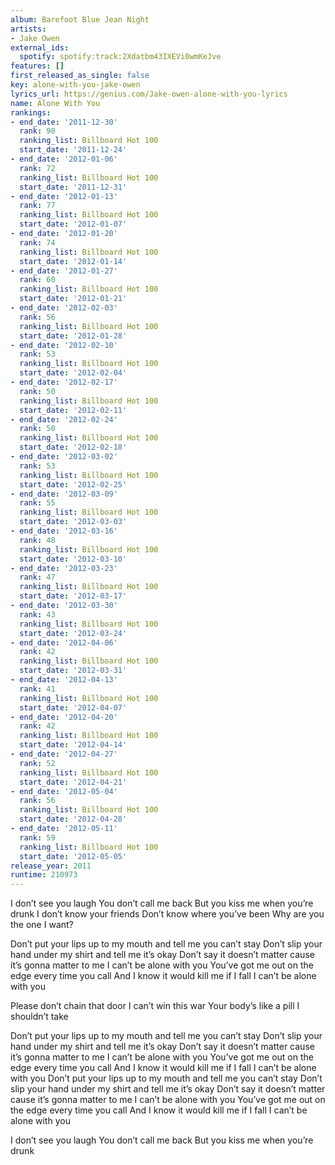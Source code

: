 ```yaml
---
album: Barefoot Blue Jean Night
artists:
- Jake Owen
external_ids:
  spotify: spotify:track:2Xdatbm43IXEVi0wmKeJve
features: []
first_released_as_single: false
key: alone-with-you-jake-owen
lyrics_url: https://genius.com/Jake-owen-alone-with-you-lyrics
name: Alone With You
rankings:
- end_date: '2011-12-30'
  rank: 90
  ranking_list: Billboard Hot 100
  start_date: '2011-12-24'
- end_date: '2012-01-06'
  rank: 72
  ranking_list: Billboard Hot 100
  start_date: '2011-12-31'
- end_date: '2012-01-13'
  rank: 77
  ranking_list: Billboard Hot 100
  start_date: '2012-01-07'
- end_date: '2012-01-20'
  rank: 74
  ranking_list: Billboard Hot 100
  start_date: '2012-01-14'
- end_date: '2012-01-27'
  rank: 60
  ranking_list: Billboard Hot 100
  start_date: '2012-01-21'
- end_date: '2012-02-03'
  rank: 56
  ranking_list: Billboard Hot 100
  start_date: '2012-01-28'
- end_date: '2012-02-10'
  rank: 53
  ranking_list: Billboard Hot 100
  start_date: '2012-02-04'
- end_date: '2012-02-17'
  rank: 50
  ranking_list: Billboard Hot 100
  start_date: '2012-02-11'
- end_date: '2012-02-24'
  rank: 50
  ranking_list: Billboard Hot 100
  start_date: '2012-02-18'
- end_date: '2012-03-02'
  rank: 53
  ranking_list: Billboard Hot 100
  start_date: '2012-02-25'
- end_date: '2012-03-09'
  rank: 55
  ranking_list: Billboard Hot 100
  start_date: '2012-03-03'
- end_date: '2012-03-16'
  rank: 48
  ranking_list: Billboard Hot 100
  start_date: '2012-03-10'
- end_date: '2012-03-23'
  rank: 47
  ranking_list: Billboard Hot 100
  start_date: '2012-03-17'
- end_date: '2012-03-30'
  rank: 43
  ranking_list: Billboard Hot 100
  start_date: '2012-03-24'
- end_date: '2012-04-06'
  rank: 42
  ranking_list: Billboard Hot 100
  start_date: '2012-03-31'
- end_date: '2012-04-13'
  rank: 41
  ranking_list: Billboard Hot 100
  start_date: '2012-04-07'
- end_date: '2012-04-20'
  rank: 42
  ranking_list: Billboard Hot 100
  start_date: '2012-04-14'
- end_date: '2012-04-27'
  rank: 52
  ranking_list: Billboard Hot 100
  start_date: '2012-04-21'
- end_date: '2012-05-04'
  rank: 56
  ranking_list: Billboard Hot 100
  start_date: '2012-04-28'
- end_date: '2012-05-11'
  rank: 59
  ranking_list: Billboard Hot 100
  start_date: '2012-05-05'
release_year: 2011
runtime: 210973
---
```

I don’t see you laugh
You don’t call me back
But you kiss me when you’re drunk
I don’t know your friends
Don’t know where you’ve been
Why are you the one I want?


Don’t put your lips up to my mouth and tell me you can’t stay
Don’t slip your hand under my shirt and tell me it’s okay
Don’t say it doesn’t matter cause it’s gonna matter to me
I can’t be alone with you
You’ve got me out on the edge every time you call
And I know it would kill me if I fall
I can’t be alone with you


Please don’t chain that door
I can’t win this war
Your body’s like a pill I shouldn’t take


Don’t put your lips up to my mouth and tell me you can’t stay
Don’t slip your hand under my shirt and tell me it’s okay
Don’t say it doesn’t matter cause it’s gonna matter to me
I can’t be alone with you
You’ve got me out on the edge every time you call
And I know it would kill me if I fall
I can’t be alone with you
Don’t put your lips up to my mouth and tell me you can’t stay
Don’t slip your hand under my shirt and tell me it’s okay
Don’t say it doesn’t matter cause it’s gonna matter to me
I can’t be alone with you
You’ve got me out on the edge every time you call
And I know it would kill me if I fall
I can’t be alone with you


I don’t see you laugh
You don’t call me back
But you kiss me when you’re drunk

